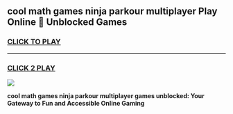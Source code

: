 
## cool math games ninja parkour multiplayer Play Online 👋 Unblocked Games
<h3>
<a href="https://news.freeplayer.one?title=cool_math_games_ninja_parkour_multiplayer&ref=17CMG">CLICK TO PLAY</a></h3>
<hr>

<h3>
<a href="https://news.freeplayer.one?title=cool_math_games_ninja_parkour_multiplayer&ref=17CMG">CLICK 2 PLAY</a>
  
</h3>

<a href="https://news.freeplayer.one?title=cool_math_games_ninja_parkour_multiplayer&ref=17CMG/"><img src="https://clearcache.store/games.png"></a>


**cool math games ninja parkour multiplayer games unblocked: Your Gateway to Fun and Accessible Online Gaming**
